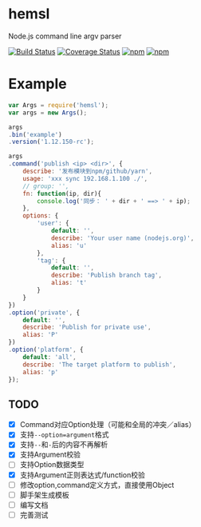 # hemsl
Node.js command line argv parser

[![Build Status](https://travis-ci.org/hemsl/hemsl.svg?branch=master)](https://travis-ci.org/hemsl/hemsl)
[![Coverage Status](https://coveralls.io/repos/github/hemsl/hemsl/badge.svg?branch=master)](https://coveralls.io/github/hemsl/hemsl?branch=master)
[![npm](https://img.shields.io/npm/v/hemsl.svg)](https://www.npmjs.com/package/hemsl)
[![npm](https://img.shields.io/npm/l/hemsl.svg)](https://raw.githubusercontent.com/hemsl/hemsl/master/LICENSE)

# Example

```javascript
var Args = require('hemsl');
var args = new Args();

args
.bin('example')
.version('1.12.150-rc');

args
.command('publish <ip> <dir>', {
    describe: '发布模块到npm/github/yarn',
    usage: 'xxx sync 192.168.1.100 ./',
    // group: '',
    fn: function(ip, dir){
        console.log('同步： ' + dir + ' ==> ' + ip);
    },
    options: {
        'user': {
            default: '',
            describe: 'Your user name (nodejs.org)',
            alias: 'u'
        },
        'tag': {
            default: '',
            describe: 'Publish branch tag',
            alias: 't'
        }
    }
})
.option('private', {
    default: '',
    describe: 'Publish for private use',
    alias: 'P'
})
.option('platform', {
    default: 'all',
    describe: 'The target platform to publish',
    alias: 'p'
});
```

## TODO

- [x] Command对应Option处理（可能和全局的冲突／alias）
- [x] 支持`--option=argument`格式
- [x] 支持`--`和`-`后的内容不再解析
- [x] 支持Argument校验
- [ ] 支持Option数据类型
- [x] 支持Argument正则表达式/function校验
- [ ] 修改option,command定义方式，直接使用Object
- [ ] 脚手架生成模板
- [ ] 编写文档
- [ ] 完善测试
